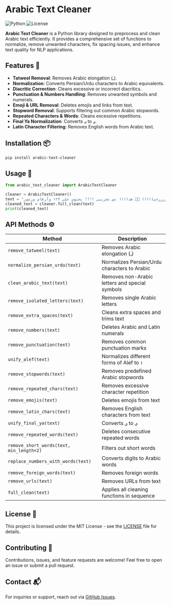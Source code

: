 # Arabic Text Cleaner

![Python](https://img.shields.io/badge/Python-3.x-blue) ![License](https://img.shields.io/badge/License-MIT-green)

**Arabic Text Cleaner** is a Python library designed to preprocess and clean Arabic text efficiently. It provides a comprehensive set of functions to normalize, remove unwanted characters, fix spacing issues, and enhance text quality for NLP applications.

## Features 🚀
- **Tatweel Removal**: Removes Arabic elongation (ـ).
- **Normalization**: Converts Persian/Urdu characters to Arabic equivalents.
- **Diacritic Correction**: Cleans excessive or incorrect diacritics.
- **Punctuation & Numbers Handling**: Removes unwanted symbols and numerals.
- **Emoji & URL Removal**: Deletes emojis and links from text.
- **Stopword Removal**: Supports filtering out common Arabic stopwords.
- **Repeated Characters & Words**: Cleans excessive repetitions.
- **Final Ya Normalization**: Converts `ى` to `ي`.
- **Latin Character Filtering**: Removes English words from Arabic text.

## Installation 📦
```bash
pip install arabic-text-cleaner
```

## Usage 📝
```python
from arabic_text_cleaner import ArabicTextCleaner

cleaner = ArabicTextCleaner()
text = "مرررررحبااااا 🌟🌟 هذاااا نص تجريبي !!!! يحتوي على ١٢٣ وأرقام ورموز @#*&"
cleaned_text = cleaner.full_clean(text)
print(cleaned_text)
```

## API Methods ⚙️
| Method | Description |
|--------|-------------|
| `remove_tatweel(text)` | Removes Arabic elongation (ـ) |
| `normalize_persian_urdu(text)` | Normalizes Persian/Urdu characters to Arabic |
| `clean_arabic_text(text)` | Removes non-Arabic letters and special symbols |
| `remove_isolated_letters(text)` | Removes single Arabic letters |
| `remove_extra_spaces(text)` | Cleans extra spaces and trims text |
| `remove_numbers(text)` | Deletes Arabic and Latin numerals |
| `remove_punctuation(text)` | Removes common punctuation marks |
| `unify_alef(text)` | Normalizes different forms of Alef to `ا` |
| `remove_stopwords(text)` | Removes predefined Arabic stopwords |
| `remove_repeated_chars(text)` | Removes excessive character repetition |
| `remove_emojis(text)` | Deletes emojis from text |
| `remove_latin_chars(text)` | Removes English characters from text |
| `unify_final_ya(text)` | Converts `ى` to `ي` |
| `remove_repeated_words(text)` | Deletes consecutive repeated words |
| `remove_short_words(text, min_length=2)` | Filters out short words |
| `replace_numbers_with_words(text)` | Converts digits to Arabic words |
| `remove_foreign_words(text)` | Removes foreign words |
| `remove_urls(text)` | Removes URLs from text |
| `full_clean(text)` | Applies all cleaning functions in sequence |

## License 📜
This project is licensed under the MIT License - see the [LICENSE](LICENSE) file for details.

## Contributing 🤝
Contributions, issues, and feature requests are welcome! Feel free to open an issue or submit a pull request.

## Contact 📬
For inquiries or support, reach out via [GitHub Issues](https://github.com/your-repo/issues).
